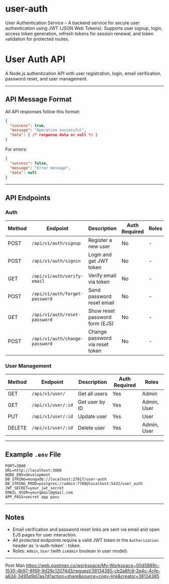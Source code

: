 # user-auth
User Authentication Service – A backend service for secure user authentication using JWT (JSON Web Tokens). Supports user signup, login, access token generation, refresh tokens for session renewal, and token validation for protected routes.

# User Auth API

A Node.js authentication API with user registration, login, email verification, password reset, and user management.

---

## API Message Format

All API responses follow this format:

```json
{
  "success": true,
  "message": "Operation successful",
  "data": { /* response data or null */ }
}
```

For errors:

```json
{
  "success": false,
  "message": "Error message",
  "data": null
}
```

---

## API Endpoints

### Auth

| Method | Endpoint                       | Description                        | Auth Required | Roles         |
|--------|------------------------------- |------------------------------------|-------------- |-------------- |
| POST   | `/api/v1/auth/signup`          | Register a new user                | No           | -             |
| POST   | `/api/v1/auth/signin`          | Login and get JWT token            | No           | -             |
| GET    | `/api/v1/auth/verify-email`    | Verify email via token             | No           | -             |
| POST   | `/api/v1/auth/forget-password` | Send password reset email          | No           | -             |
| GET    | `/api/v1/auth/reset-password`  | Show reset password form (EJS)     | No           | -             |
| POST   | `/api/v1/auth/change-password` | Change password via reset token    | No           | -             |

### User Management

| Method | Endpoint                | Description           | Auth Required | Roles         |
|--------|------------------------ |---------------------- |-------------- |-------------- |
| GET    | `/api/v1/user/`         | Get all users         | Yes           | Admin         |
| GET    | `/api/v1/user/:id`      | Get user by ID        | Yes           | Admin, User   |
| PUT    | `/api/v1/user/:id`      | Update user           | Yes           | User          |
| DELETE | `/api/v1/user/:id`      | Delete user           | Yes           | Admin, User   |

---

## Example `.env` File

```
PORT=3000
URL=http://localhost:3000
NODE_ENV=development
DB_STRING=mongodb://localhost:27017/user-auth
DB_STRING_PROD=postgres://admin:7788@localhost:5432/user_auth
JWT_SECRET=your_jwt_secret
EMAIL_USER=yourgmail@gmail.com
APP_PASS=secret app pass
```

---

## Notes

- Email verification and password reset links are sent via email and open EJS pages for user interaction.
- All protected endpoints require a valid JWT token in the `Authorization` header as  'x-auth-token' : token.
- Roles: `Admin`, `User` (with `isAdmin` boolean in user model).

---

Post Man 
https://web.postman.co/workspace/My-Workspace~00d5889c-1530-4b97-8f69-9d29c12074d3/request/38134385-cb2a8fc8-2e4c-4cfe-a624-3495d9d7aa7d?action=share&source=copy-link&creator=38134385
